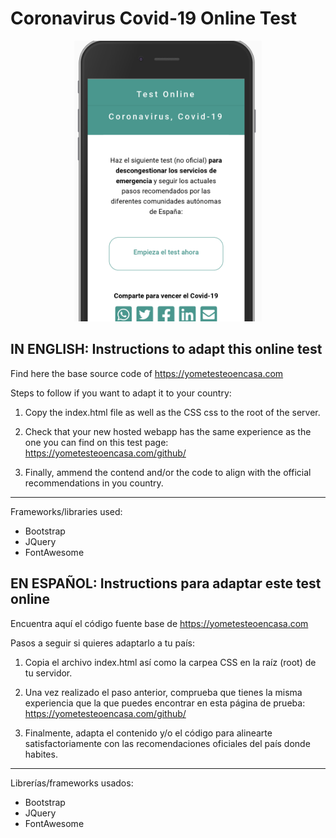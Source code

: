 # Coronavirus Covid-19 Online Test

<p align="center">
<img src="image-readme.png" alt="Imágen YoMeTesteoEnCasa" width="300" height="auto"/>
</p>



## IN ENGLISH: Instructions to adapt this online test

Find here the base source code of https://yometesteoencasa.com

Steps to follow if you want to adapt it to your country:

1. Copy the index.html file as well as the CSS css to the root of the server.

2. Check that your new hosted webapp has the same experience as the one you can find on this test page: https://yometesteoencasa.com/github/

3. Finally, ammend the contend and/or the code to align with the official recommendations in you country.


---

Frameworks/libraries used:
- Bootstrap
- JQuery
- FontAwesome



## EN ESPAÑOL: Instructions para adaptar este test online

Encuentra aquí el código fuente base de https://yometesteoencasa.com

Pasos a seguir si quieres adaptarlo a tu país:

1. Copia el archivo index.html así como la carpea CSS en la raíz (root) de tu servidor.

2. Una vez realizado el paso anterior, comprueba que tienes la misma experiencia que la que puedes encontrar en esta página de prueba: https://yometesteoencasa.com/github/

3. Finalmente, adapta el contenido y/o el código para alinearte satisfactoriamente con las recomendaciones oficiales del país donde habites.

---

Librerías/frameworks usados:
- Bootstrap
- JQuery
- FontAwesome
